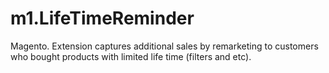 # m1.LifeTimeReminder
Magento. Extension captures additional sales by remarketing to customers who bought products with limited life time (filters and etc).
